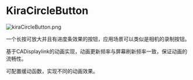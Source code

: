 # KiraCircleButton

![kiraCircleButton.png](https://github.com/shaqima123/Resource/raw/master/Animation/KiraCircleButtonResult.gif)

一个长按可放大并且有进度条效果的按钮，应用场景可以类似是相机的录制按钮。

基于CADisplaylink的动画实现，动画更新频率与屏幕刷新频率一致，保证动画的流畅性。

可配置缓动函数，实现不同的动画效果。
